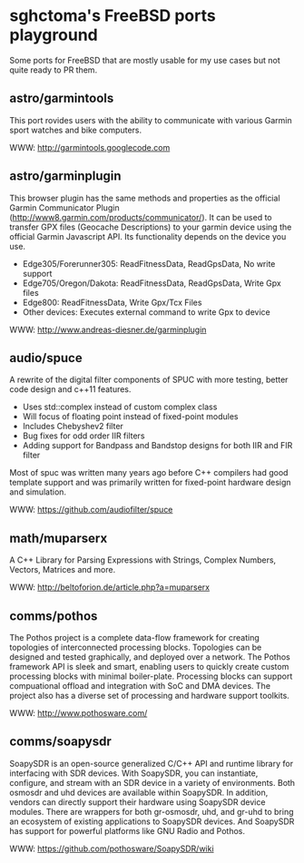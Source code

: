sghctoma's FreeBSD ports playground
===================================

Some ports for FreeBSD that are mostly usable for my use cases but not quite
ready to PR them.

astro/garmintools
-----------------

This port rovides users with the ability to communicate with various Garmin
sport watches and bike computers.

WWW: http://garmintools.googlecode.com

astro/garminplugin
------------------

This browser plugin has the same methods and properties as the official
Garmin Communicator Plugin (http://www8.garmin.com/products/communicator/).
It can be used to transfer GPX files (Geocache Descriptions) to your garmin
device using the official Garmin Javascript API. Its functionality depends on
the device you use.
- Edge305/Forerunner305: ReadFitnessData, ReadGpsData, No write support
- Edge705/Oregon/Dakota: ReadFitnessData, ReadGpsData, Write Gpx files
- Edge800: ReadFitnessData, Write Gpx/Tcx Files
- Other devices: Executes external command to write Gpx to device

WWW: http://www.andreas-diesner.de/garminplugin

audio/spuce
-----------

A rewrite of the digital filter components of SPUC with more testing, better
code design and c++11 features.

 - Uses std::complex instead of custom complex class
 - Will focus of floating point instead of fixed-point modules
 - Includes Chebyshev2 filter
 - Bug fixes for odd order IIR filters
 - Adding support for Bandpass and Bandstop designs for both IIR and FIR filter

Most of spuc was written many years ago before C++ compilers had good template
support and was primarily written for fixed-point hardware design and
simulation.

WWW: https://github.com/audiofilter/spuce

math/muparserx
--------------

A C++ Library for Parsing Expressions with Strings, Complex Numbers, Vectors,
Matrices and more.

WWW: http://beltoforion.de/article.php?a=muparserx

comms/pothos
------------

The Pothos project is a complete data-flow framework for creating topologies of
interconnected processing blocks. Topologies can be designed and tested
graphically, and deployed over a network. The Pothos framework API is sleek and
smart, enabling users to quickly create custom processing blocks with minimal
boiler-plate. Processing blocks can support compuational offload and integration
with SoC and DMA devices. The project also has a diverse set of processing and
hardware support toolkits.

WWW: http://www.pothosware.com/

comms/soapysdr
--------------

SoapySDR is an open-source generalized C/C++ API and runtime library for
interfacing with SDR devices. With SoapySDR, you can instantiate, configure, and
stream with an SDR device in a variety of environments. Both osmosdr and uhd
devices are available within SoapySDR. In addition, vendors can directly support
their hardware using SoapySDR device modules. There are wrappers for both
gr-osmosdr, uhd, and gr-uhd to bring an ecosystem of existing applications to
SoapySDR devices. And SoapySDR has support for powerful platforms like GNU Radio
and Pothos.

WWW: https://github.com/pothosware/SoapySDR/wiki

